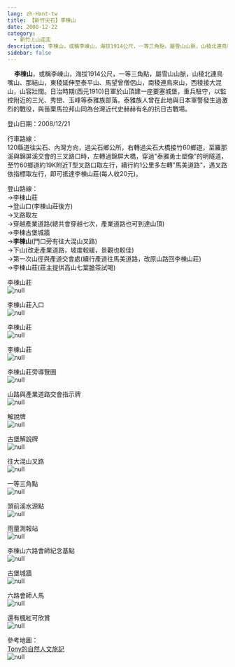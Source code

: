 ```yaml
---
lang: zh-Hant-tw
title: 【新竹尖石】李棟山
date: 2008-12-22
category: 
  - 新竹上山走走
description: 李棟山，或稱李崠山，海拔1914公尺，一等三角點，屬雪山山脈，山稜北連鳥嘴山、那結山，東稜延伸至泰平山、馬望曾僧侶山，南稜連鳥來山，西稜接大混山，山容壯闊。日治時期(西元1910)日軍於山頂建一座要塞城堡，重兵駐守，以監控附近的三光、秀巒、玉峰等泰雅族部落。泰雅族人曾在此地與日本軍警發生過激烈的戰役，與苗栗馬拉邦山同為台灣近代史赫赫有名的抗日古戰場。
sidebar: false
---
```


    **李棟山**，或稱李崠山，海拔1914公尺，一等三角點，屬雪山山脈，山稜北連鳥嘴山、那結山，東稜延伸至泰平山、馬望曾僧侶山，南稜連鳥來山，西稜接大混山，山容壯闊。日治時期(西元1910)日軍於山頂建一座要塞城堡，重兵駐守，以監控附近的三光、秀巒、玉峰等泰雅族部落。泰雅族人曾在此地與日本軍警發生過激烈的戰役，與苗栗馬拉邦山同為台灣近代史赫赫有名的抗日古戰場。

登山日期：2008/12/21

行車路線：  
120縣道往尖石、內灣方向，過尖石鄉公所，右轉過尖石大橋接竹60鄉道，至羅那溪與錦屏溪交會的三叉路口時，左轉過錦屏大橋，穿過"泰雅勇士塑像"的明隧道，至竹60鄉道約19K附近T型叉路口取左行，續行約1公里多左轉"馬美道路"，遇叉路依指標取左行，即可抵達李棟山莊(每人收20元)。

登山路線：  
→李棟山莊  
→登山口(李棟山莊後方)  
→叉路取左  
→穿越產業道路(總共會穿越七次，產業道路也可到達山頂)  
→李棟古堡城牆  
→**李棟山**(門口旁有往大混山叉路)  
→下山(改走產業道路，坡度較緩，景觀也較佳)  
→第一次山徑與產道交會處(續行產道往馬美道路，改原山路回李棟山莊)  
→李棟山莊(莊主提供高山七葉膽茶試喝)

李棟山莊  
![null](image/122856298_l.jpg)

李棟山莊入口  
![null](image/122856341_l.jpg)

李棟山莊  
![null](image/122856349_l.jpg)

李棟山莊  
![null](image/122856354_l.jpg)

李棟山莊旁導覽圖  
![null](image/122856359_l.jpg)

山路與產業道路交會指示牌  
![null](image/122856384_l.jpg)

解說牌  
![null](image/122856401_l.jpg)

古堡解說牌  
![null](image/122856403_l.jpg)

往大混山叉路  
![null](image/122856412_l.jpg)

一等三角點  
![null](image/122856432_l.jpg)

頭前溪水源點  
![null](image/122856447_l.jpg)

雨量測報站  
![null](image/122856465_l.jpg)

李棟山六路會師紀念基點  
![null](image/122856472_l.jpg)

古堡城牆  
![null](image/122856476_l.jpg)

六路會師人馬  
![null](image/122856518_l.jpg)

還有楓紅可欣賞  
![null](image/122856522_l.jpg)

參考地圖：  
[Tony的自然人文旅記](http://www.tonyhuang39.com/tony0606/tony0606.html)  
![null](image/122856608_l.jpg)